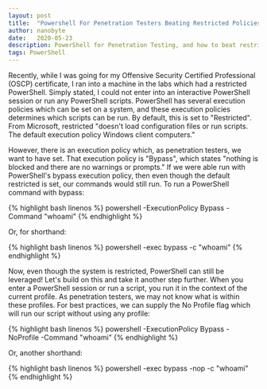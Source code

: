 ```yaml
---
layout: post
title:  "Powershell For Penetration Testers Beating Restricted Policies"
author: nanobyte
date:   2020-05-23
description: PowerShell for Penetration Testing, and how to beat restricted policies to run commands and scripts
tags: PowerShell
---
```


Recently, while I was going for my Offensive Security Certified Professional (OSCP) certificate, I ran into a machine in the labs which had a restricted PowerShell. Simply stated, I could not enter into an interactive PowerShell session or run any PowerShell scripts. PowerShell has several execution policies which can be set on a system, and these execution policies determines which scripts can be run. By default, this is set to "Restricted". From Microsoft, restricted "doesn't load configuration files or run scripts. The default execution policy Windows client computers."

However, there is an execution policy which, as penetration testers, we want to have set. That execution policy is "Bypass", which states "nothing is blocked and there are no warnings or prompts." If we were able run with PowerShell's bypass execution policy, then even though the default restricted is set, our commands would still run. To run a PowerShell command with bypass:

{% highlight bash linenos %}
powershell -ExecutionPolicy Bypass -Command "whoami"
{% endhighlight %}

Or, for shorthand:

{% highlight bash linenos %}
powershell -exec bypass -c "whoami"
{% endhighlight %}

Now, even though the system is restricted, PowerShell can still be leveraged! Let's build on this and take it another step further. When you enter a PowerShell session or run a script, you run it in the context of the current profile. As penetration testers, we may not know what is within these profiles. For best practices, we can supply the No Profile flag which will run our script without using any profile:

{% highlight bash linenos %}
powershell -ExecutionPolicy Bypass -NoProfile -Command "whoami"
{% endhighlight %}

Or, another shorthand:

{% highlight bash linenos %}
powershell -exec bypass -nop -c "whoami"
{% endhighlight %}
